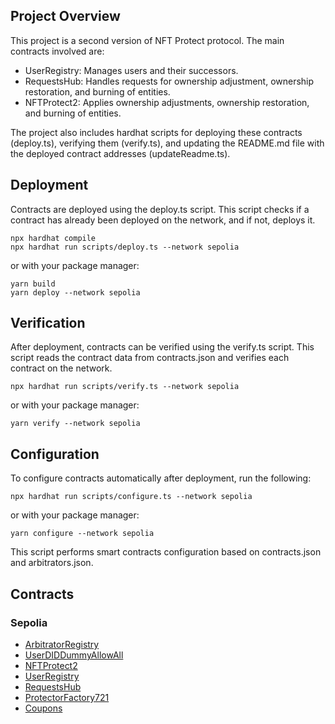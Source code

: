 ## Project Overview

This project is a second version of NFT Protect protocol. The main contracts involved are:

- UserRegistry: Manages users and their successors.
- RequestsHub: Handles requests for ownership adjustment, ownership restoration, and burning of entities.
- NFTProtect2: Applies ownership adjustments, ownership restoration, and burning of entities.

The project also includes hardhat scripts for deploying these contracts (deploy.ts), verifying them (verify.ts), and updating the README.md file with the deployed contract addresses (updateReadme.ts).


## Deployment

Contracts are deployed using the deploy.ts script. This script checks if a contract has already been deployed on the network, and if not, deploys it.
```shell
npx hardhat compile
npx hardhat run scripts/deploy.ts --network sepolia
```
or with your package manager:
```shell
yarn build
yarn deploy --network sepolia
```

## Verification

After deployment, contracts can be verified using the verify.ts script. This script reads the contract data from contracts.json and verifies each contract on the network.
```shell
npx hardhat run scripts/verify.ts --network sepolia
```
or with your package manager:
```shell
yarn verify --network sepolia
```

## Configuration

To configure contracts automatically after deployment, run the following:
```shell
npx hardhat run scripts/configure.ts --network sepolia
```
or with your package manager:
```shell
yarn configure --network sepolia
```
This script performs smart contracts configuration based on contracts.json and arbitrators.json.

## Contracts
### Sepolia
- [ArbitratorRegistry](https://sepolia.etherscan.io/address/0x8557b772ca78e03cc7403d9e4839aa832716f384)
- [UserDIDDummyAllowAll](https://sepolia.etherscan.io/address/0xec42cfc1017c6d3349509559721f23e08e8bd4d3)
- [NFTProtect2](https://sepolia.etherscan.io/address/0x8ef041e6907fd2b8e43272fe5a558a993384f03e)
- [UserRegistry](https://sepolia.etherscan.io/address/0x0ad1d72235a939f5bd090f5f2bd42b81851aa8de)
- [RequestsHub](https://sepolia.etherscan.io/address/0x13367954799c3c89452b0a634f898f5d2f3d6e84)
- [ProtectorFactory721](https://sepolia.etherscan.io/address/0xbfdc9f6ba697312a8a86a19aaff036e720fce016)
- [Coupons](https://sepolia.etherscan.io/address/0x47B75a11a5Aa922C01f3808e25eBea9D55Eec57F)

##